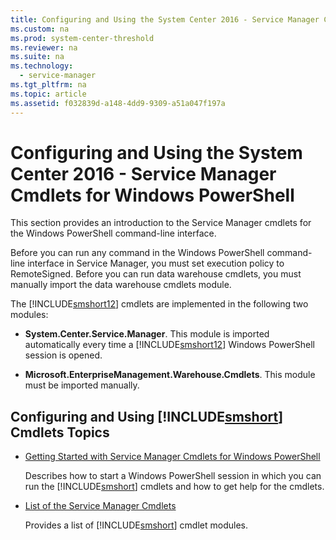 ```yaml
---
title: Configuring and Using the System Center 2016 - Service Manager Cmdlets for Windows PowerShell
ms.custom: na
ms.prod: system-center-threshold
ms.reviewer: na
ms.suite: na
ms.technology: 
  - service-manager
ms.tgt_pltfrm: na
ms.topic: article
ms.assetid: f032839d-a148-4dd9-9309-a51a047f197a
---
```

# Configuring and Using the System Center 2016 - Service Manager Cmdlets for Windows PowerShell
This section provides an introduction to the Service Manager cmdlets for the Windows PowerShell command\-line interface.

Before you can run any command in the Windows PowerShell command\-line interface in Service Manager, you must set execution policy to RemoteSigned. Before you can run data warehouse cmdlets, you must manually import the data warehouse cmdlets module.

The [!INCLUDE[smshort12](Token/smshort12_md.md)] cmdlets are implemented in the following two modules:

-   **System.Center.Service.Manager**. This module is imported automatically every time a [!INCLUDE[smshort12](Token/smshort12_md.md)] Windows PowerShell session is opened.

-   **Microsoft.EnterpriseManagement.Warehouse.Cmdlets**. This module must be imported manually.

## Configuring and Using [!INCLUDE[smshort](Token/smshort_md.md)] Cmdlets Topics


-   [Getting Started with Service Manager Cmdlets for Windows PowerShell](Getting-Started-with-Service-Manager-Cmdlets-for-Windows-PowerShell.md)

    Describes how to start a Windows PowerShell session in which you can run the [!INCLUDE[smshort](Token/smshort_md.md)] cmdlets and how to get help for the cmdlets.

-   [List of the Service Manager Cmdlets](List-of-the-Service-Manager-Cmdlets.md)

    Provides a list of [!INCLUDE[smshort](Token/smshort_md.md)] cmdlet modules.


